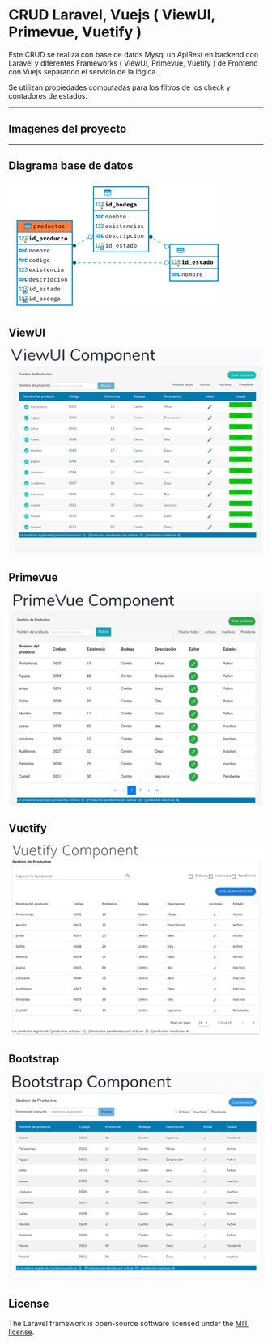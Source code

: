 # CRUD Laravel, Vuejs ( ViewUI, Primevue, Vuetify )

Este CRUD se realiza con base de datos Mysql un ApiRest en backend con Laravel y diferentes Frameworks ( ViewUI, Primevue, Vuetify ) de Frontend con Vuejs separando el servicio de la lógica.

Se utilizan propiedades computadas para los filtros de los check y contadores de estados.

---

## Imagenes del proyecto

---

## Diagrama base de datos

![Markdown logo](resources/assets/images/DiagramaDB.png)

## ViewUI

![Markdown logo](resources/assets/images/ViewUi.png)

## Primevue

![Markdown logo](resources/assets/images/PrimeVue.png)

## Vuetify

![Markdown logo](resources/assets/images/Vuetify.png)

## Bootstrap

![Markdown logo](resources/assets/images/Bootstrap.png)

## License

The Laravel framework is open-source software licensed under the [MIT license](https://opensource.org/licenses/MIT).
